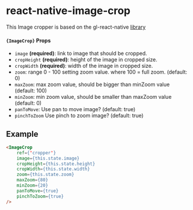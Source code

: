 # react-native-image-crop

This Image cropper is based on the gl-react-native [library](https://github.com/ProjectSeptemberInc/gl-react-native)


#### `{ImageCrop}` Props

- `image` **(required)**: link to image that should be cropped.
- `cropHeight` **(required)**: height of the image in cropped size.
- `cropWidth` **(required)**: width of the image in cropped size.
- `zoom`: range 0 - 100 setting zoom value. where 100 = full zoom. (default: 0)
- `maxZoom`: max zoom value, should be bigger than minZoom value (default: 100)
- `minZoom`: min zoom value, should be smaller than maxZoom value (default: 0) 
- `panToMove`: Use pan to move image? (default: true)
- `pinchToZoom` Use pinch to zoom image? (default: true)

## Example

```html
<ImageCrop 
	ref={'cropper'}
	image={this.state.image}
	cropHeight={this.state.height}
	cropWidth={this.state.width}
	zoom={this.state.zoom}
	maxZoom={80}
	minZoom={20}
	panToMove={true}
	pinchToZoom={true}
/>
```
